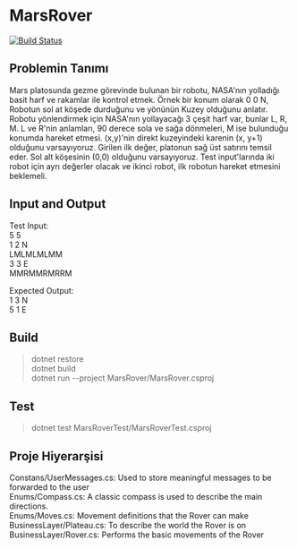 # MarsRover

[![Build Status](https://travis-ci.com/cankatabaci/MarsRover.svg?branch=master)](https://travis-ci.com/cankatabaci/MarsRover)

## Problemin Tanımı

Mars platosunda gezme görevinde bulunan bir robotu, NASA'nın yolladığı basit harf ve rakamlar ile kontrol etmek. Örnek bir konum olarak 0 0 N, Robotun sol at köşede durduğunu ve yönünün Kuzey olduğunu anlatır. Robotu yönlendirmek için NASA'nın yollayacağı 3 çeşit harf var, bunlar L, R, M. L ve R'nin anlamları, 90 derece sola ve sağa dönmeleri, M ise bulunduğu konumda hareket etmesi. (x,y)'nin direkt kuzeyindeki karenin (x, y+1) olduğunu varsayıyoruz. Girilen ilk değer, platonun sağ üst satırını temsil eder. Sol alt köşesinin (0,0) olduğunu varsayıyoruz. Test input'larında iki robot için ayrı değerler olacak ve ikinci robot, ilk robotun hareket etmesini beklemeli.

## Input and Output 
Test Input:    
5 5  
1 2 N  
LMLMLMLMM  
3 3 E  
MMRMMRMRRM  

Expected Output:  
1 3 N  
5 1 E  


## Build
> dotnet restore  
> dotnet build  
> dotnet run --project MarsRover/MarsRover.csproj  

## Test
> dotnet test MarsRoverTest/MarsRoverTest.csproj
 
## Proje Hiyerarşisi 

Constans/UserMessages.cs: Used to store meaningful messages to be forwarded to the user    
Enums/Compass.cs: A classic compass is used to describe the main directions.    
Enums/Moves.cs: Movement definitions that the Rover can make  
BusinessLayer/Plateau.cs: To describe the world the Rover is on    
BusinessLayer/Rover.cs: Performs the basic movements of the Rover  
